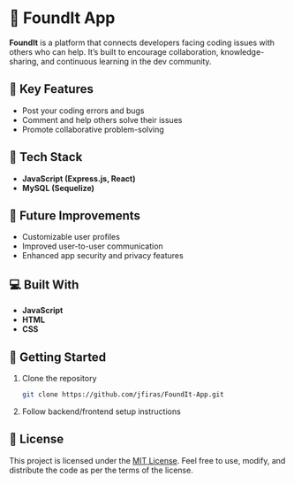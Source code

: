 # 🧠 FoundIt App

**FoundIt** is a platform that connects developers facing coding issues with others who can help. It’s built to encourage collaboration, knowledge-sharing, and continuous learning in the dev community.

## 💬 Key Features
- Post your coding errors and bugs
- Comment and help others solve their issues
- Promote collaborative problem-solving

## 🔧 Tech Stack
- **JavaScript (Express.js, React)**
- **MySQL (Sequelize)**

## 🚀 Future Improvements
- Customizable user profiles
- Improved user-to-user communication
- Enhanced app security and privacy features

## 💻 Built With
- **JavaScript**
- **HTML**
- **CSS**

## 📁 Getting Started
1. Clone the repository  
   ```bash
   git clone https://github.com/jfiras/FoundIt-App.git
2. Follow backend/frontend setup instructions

## 📝 License
This project is licensed under the [MIT License](https://opensource.org/licenses/MIT). Feel free to use, modify, and distribute the code as per the terms of the license.
